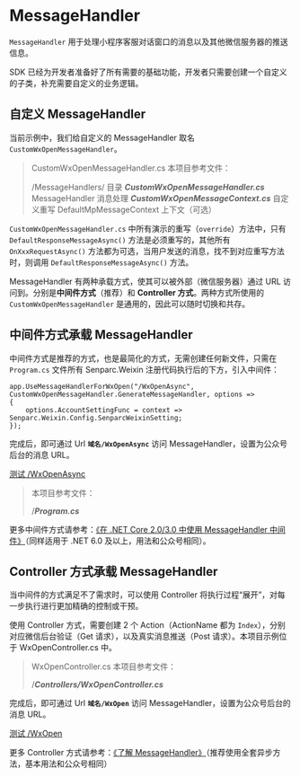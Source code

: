 # MessageHandler

`MessageHandler` 用于处理小程序客服对话窗口的消息以及其他微信服务器的推送信息。

SDK 已经为开发者准备好了所有需要的基础功能，开发者只需要创建一个自定义的子类，补充需要自定义的业务逻辑。

## 自定义 MessageHandler

当前示例中，我们给自定义的 MessageHandler 取名 `CustomWxOpenMessageHandler`。

> CustomWxOpenMessageHandler.cs 本项目参考文件：
>
> /MessageHandlers/ 目录
> **_CustomWxOpenMessageHandler.cs_** MessageHandler 消息处理
> **_CustomWxOpenMessageContext.cs_** 自定义重写 DefaultMpMessageContext 上下文（可选）

`CustomWxOpenMessageHandler.cs` 中所有演示的重写（`override`）方法中，只有 `DefaultResponseMessageAsync()` 方法是必须重写的，其他所有 `OnXxxRequestAsync()` 方法都为可选，当用户发送的消息，找不到对应重写方法时，则调用 `DefaultResponseMessageAsync()` 方法。

MessageHandler 有两种承载方式，使其可以被外部（微信服务器）通过 URL 访问到。分别是**中间件方式**（推荐）和 **Controller 方式**。两种方式所使用的 `CustomWxOpenMessageHandler` 是通用的，因此可以随时切换和共存。

## 中间件方式承载 MessageHandler

中间件方式是推荐的方式，也是最简化的方式，无需创建任何新文件，只需在 `Program.cs` 文件所有 Senparc.Weixin 注册代码执行后的下方，引入中间件：

```
app.UseMessageHandlerForWxOpen("/WxOpenAsync", CustomWxOpenMessageHandler.GenerateMessageHandler, options =>
{
    options.AccountSettingFunc = context =>  Senparc.Weixin.Config.SenparcWeixinSetting;
});

```

完成后，即可通过 Url **`域名/WxOpenAsync`** 访问 MessageHandler，设置为公众号后台的消息 URL。

[测试 /WxOpenAsync](https://sdk.weixin.senparc.com/WxOpenAsync)

> 本项目参考文件：
>
> /**_Program.cs_**

更多中间件方式请参考：[《在 .NET Core 2.0/3.0 中使用 MessageHandler 中间件》](https://www.cnblogs.com/szw/p/Wechat-MessageHandler-Middleware.html)（同样适用于 .NET 6.0 及以上，用法和公众号相同）。

## Controller 方式承载 MessageHandler

当中间件的方式满足不了需求时，可以使用 Controller 将执行过程“展开”，对每一步执行进行更加精确的控制或干预。

使用 Controller 方式，需要创建 2 个 Action（ActionName 都为 `Index`），分别对应微信后台验证（Get 请求），以及真实消息推送（Post 请求）。本项目示例位于 WxOpenController.cs 中。

> WxOpenController.cs 本项目参考文件：
>
> /**_Controllers/WxOpenController.cs_**

完成后，即可通过 Url **`域名/WxOpen`** 访问 MessageHandler，设置为公众号后台的消息 URL。

[测试 /WxOpen](https://sdk.weixin.senparc.com/WxOpen)

更多 Controller 方式请参考：[《了解 MessageHandler》](https://www.cnblogs.com/szw/p/3414862.html)（推荐使用全套异步方法，基本用法和公众号相同）
